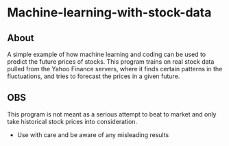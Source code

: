 # Machine-learning-with-stock-data

## About

A simple example of how machine learning and coding can be used to predict the future prices of stocks. This program trains on real stock data pulled from the Yahoo Finance servers, where it finds certain patterns in the fluctuations, and tries to forecast the prices in a given future. 

## OBS

This program is not meant as a serious attempt to beat to market and only take historical stock prices into consideration. 
* Use with care and be aware of any misleading results
